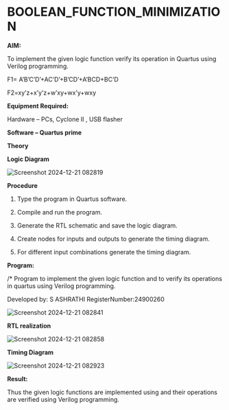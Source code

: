 # BOOLEAN_FUNCTION_MINIMIZATION

**AIM:**

To implement the given logic function verify its operation in Quartus using Verilog programming.

F1= A’B’C’D’+AC’D’+B’CD’+A’BCD+BC’D 

F2=xy’z+x’y’z+w’xy+wx’y+wxy

**Equipment Required:**

Hardware – PCs, Cyclone II , USB flasher

**Software – Quartus prime**

**Theory**

**Logic Diagram**

![Screenshot 2024-12-21 082819](https://github.com/user-attachments/assets/473ef881-8b71-4e59-a02a-5c3deb75ae7d)


**Procedure**

1.	Type the program in Quartus software.

2.	Compile and run the program.

3.	Generate the RTL schematic and save the logic diagram.

4.	Create nodes for inputs and outputs to generate the timing diagram.

5.	For different input combinations generate the timing diagram.


**Program:**

/* Program to implement the given logic function and to verify its operations in quartus using Verilog programming. 

Developed by: S ASHRATHI RegisterNumber:24900260

![Screenshot 2024-12-21 082841](https://github.com/user-attachments/assets/623a5a4f-3ac1-4521-8bf5-d265edc29f41)


**RTL realization**

![Screenshot 2024-12-21 082858](https://github.com/user-attachments/assets/a7f5ae30-c01f-4319-8c95-201f70d0a011)


**Timing Diagram**

![Screenshot 2024-12-21 082923](https://github.com/user-attachments/assets/fa0f52a5-1c7b-4c14-ae9e-abef758544d1)


**Result:**

Thus the given logic functions are implemented using and their operations are verified using Verilog programming.

